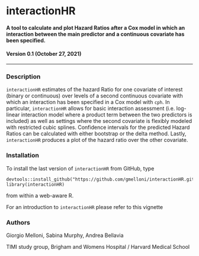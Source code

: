 # interactionHR
#### A tool to calculate and plot Hazard Ratios after a Cox model in which an interaction between the main predictor and a continuous covariate has been specified.
#### Version 0.1 (October 27, 2021)
---

### Description
`interactionHR` estimates of the hazard Ratio for one covariate of interest (binary or continuous) over levels of a second continuous 
  covariate with which an interaction has been specified in a Cox model with `cph`. In particular, `interactionHR` allows for
  basic interaction assessment (i.e. log-linear interaction model where a product term between the two predictors is included) 
  as well as settings where the second covariate is flexibly modeled with restricted cubic splines. Confidence intervals for 
  the predicted Hazard Ratios can be calculated with either bootstrap or the delta method. Lastly, `interactionHR`
  produces a plot of the hazard ratio over the other covariate.

### Installation
To install the last version of `interactionHR` from GitHub, type
```
devtools::install_github("https://github.com/gmelloni/interactionHR.git")
library(interactionHR)
```
from within a web-aware R.

For an introduction to `interactionHR` please refer to this vignette

### Authors
Giorgio Melloni, Sabina Murphy, Andrea Bellavia

TIMI study group, Brigham and Womens Hospital / Harvard Medical School
